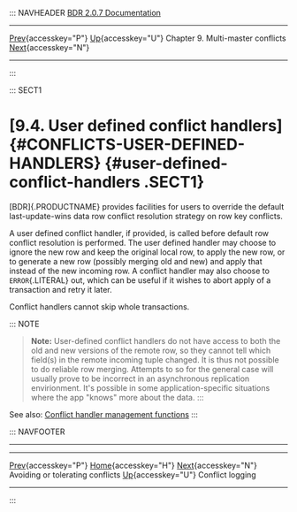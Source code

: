 ::: NAVHEADER
  [BDR 2.0.7 Documentation](index.md)
  ------------------------------------------------------------------------------------ ------------------------------------- ----------------------------------- ------------------------------------------------------------------
  [Prev](conflicts-avoidance.md "Avoiding or tolerating conflicts"){accesskey="P"}   [Up](conflicts.md){accesskey="U"}    Chapter 9. Multi-master conflicts    [Next](conflicts-logging.md "Conflict logging"){accesskey="N"}

------------------------------------------------------------------------
:::

::: SECT1
# [9.4. User defined conflict handlers]{#CONFLICTS-USER-DEFINED-HANDLERS} {#user-defined-conflict-handlers .SECT1}

[BDR]{.PRODUCTNAME} provides facilities for users to override the
default last-update-wins data row conflict resolution strategy on row
key conflicts.

A user defined conflict handler, if provided, is called before default
row conflict resolution is performed. The user defined handler may
choose to ignore the new row and keep the original local row, to apply
the new row, or to generate a new row (possibly merging old and new) and
apply that instead of the new incoming row. A conflict handler may also
choose to `ERROR`{.LITERAL} out, which can be useful if it wishes to
abort apply of a transaction and retry it later.

Conflict handlers cannot skip whole transactions.

::: NOTE
> **Note:** User-defined conflict handlers do not have access to both
> the old and new versions of the remote row, so they cannot tell which
> field(s) in the remote incoming tuple changed. It is thus not possible
> to do reliable row merging. Attempts to so for the general case will
> usually prove to be incorrect in an asynchronous replication
> envirionment. It\'s possible in some application-specific situations
> where the app \"knows\" more about the data.
:::

See also: [Conflict handler management
functions](functions-conflict-handlers.md)
:::

::: NAVFOOTER

------------------------------------------------------------------------

  ------------------------------------------------- ------------------------------------- -----------------------------------------------
  [Prev](conflicts-avoidance.md){accesskey="P"}     [Home](index.md){accesskey="H"}     [Next](conflicts-logging.md){accesskey="N"}
  Avoiding or tolerating conflicts                   [Up](conflicts.md){accesskey="U"}                                 Conflict logging
  ------------------------------------------------- ------------------------------------- -----------------------------------------------
:::
